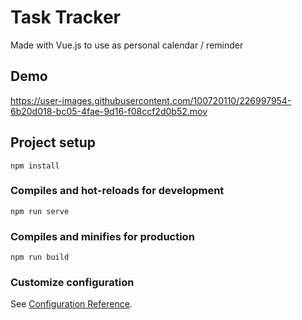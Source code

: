 # Task Tracker 
Made with Vue.js to use as personal calendar / reminder 

## Demo


https://user-images.githubusercontent.com/100720110/226997954-6b20d018-bc05-4fae-9d16-f08ccf2d0b52.mov



## Project setup
```
npm install
```

### Compiles and hot-reloads for development
```
npm run serve
```

### Compiles and minifies for production
```
npm run build
```

### Customize configuration
See [Configuration Reference](https://cli.vuejs.org/config/).
